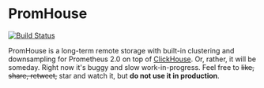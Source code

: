 # PromHouse

[![Build Status](https://travis-ci.org/Percona-Lab/PromHouse.svg?branch=master)](https://travis-ci.org/Percona-Lab/PromHouse)

PromHouse is a long-term remote storage with built-in clustering and downsampling for Prometheus 2.0 on top of
[ClickHouse](https://clickhouse.yandex). Or, rather, it will be someday. Right now it's buggy and slow work-in-progress.
Feel free to ~~like, share, retweet,~~ star and watch it, but **do not use it in production**.
